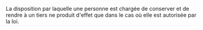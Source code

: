   
 La disposition par laquelle une personne est chargée de conserver et de rendre à un tiers ne produit d'effet que dans le cas où elle est autorisée par la loi.  

  

